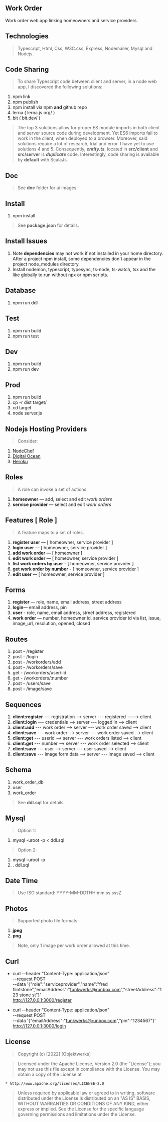 Work Order
----------
Work order web app linking homeowners and service providers.

Technologies
------------
>Typescript, Html, Css, W3C.css, Express, Nodemailer, Mysql and Nodejs.

Code Sharing
------------
>To share Typescript code between client and server, in a node web app, I discovered the following solutions:
1. npm link
2. npm publish
3. npm install via npm **and** github repo
4. lerna ( lerna.js.org/ )
5. bit ( bit.dev/ )
>The top 3 solutions allow for proper ES module imports in both client and server source code during
>development. Yet ES6 imports fail to work in the client, when deployed to a browser. Moreover,
>said solutions require a lot of research, trial and error. I have yet to use solutions 4 and 5.
>Consequently, ***entity.ts***, located in **src/client** and **src/server** is ***duplicate*** code.
>Interestingly, code sharing is available by **default** with ScalaJs.

Doc
---
>See **doc** folder for ui images.

Install
-------
1. npm install
>See **package.json** for details.

Install Issues
--------------
1. Note **dependencies** may not work if not installed in your home directory. After a project npm install, some dependencies don't appear in the project node_modules directory.
2. Install nodemon, typescript, typesync, ts-node, ts-watch, tsx and the like globally to run without npx or npm scripts.

Database
--------
1. npm run ddl

Test
----
1. npm run build
2. npm run test

Dev
---
1. npm run build
2. npm run dev

Prod
----
1. npm run build
2. cp -r dist target/
3. cd target
4. node server.js

Nodejs Hosting Providers
------------------------
>Consider:
1. [NodeChef](https://www.nodechef.com/nodejs-hosting)
2. [Digital Ocean](https://www.digitalocean.com/)
3. [Heroku](https://www.heroku.com/nodejs)

Roles
-----
>A role can invoke a set of actions.
1. **homeowner** — add, select and edit *work orders*
2. **service provider** — select and edit *work orders*

Features [ Role ]
-----------------
>A feature maps to a set of roles.
1. **register user** — [ homeowner, service provider ]
2. **login user** — [ homeowner, service provider ]
3. **add work order** — [ homeowner ]
4. **edit work order** — [ homeowner, service provider ]
5. **list work orders by user** - [ homeowner, service provider ]
6. **get work order by number** - [ homeowner, service provider ]
7. **edit user** — [ homeowner, service provider ]

Forms
-----
1. **register** — role, name, email address, street address
2. **login**— email address, pin
3. **user** - role, name, email address, street address, registered
4. **work order** — number, homeowner id, service provider id via list, issue, image_url, resolution, opened, closed

Routes
------
1. post - /register
2. post - /login
3. post - /workorders/add
4. post - /workorders/save
5. get  - /workorders/user/:id
6. get  - /workorders/:number
7. post - /users/save
8. post - /image/save

Sequences
---------
1. **client:register** --- registration --> server --- registered ---> client
2. **client:login** --- credentials --> server --- logged in --> client
3. **client:add** --- work order --> server --- work order saved --> client
4. **client:save** --- work order --> server --- work order saved --> client
5. **client:get** --- userid --> server --- work orders listed --> client
6. **client:get** --- number --> server --- work order selected --> client
7. **client:save** --- user --> server --- user saved --> client
8. **client:save** --- image form data --> server --- image saved --> client

Schema
------
1. work_order_db
2. user
3. work_order
>See **ddl.sql** for details.

Mysql
-----
>Option 1:
1. mysql -uroot -p < ddl.sql
>Option 2:
1. mysql -uroot -p
2. \. ddl.sql

Date Time
---------
>Use ISO standard: YYYY-MM-DDTHH:mm:ss.sssZ

Photos
------
>Supported photo file formats:
1. **jpeg**
2. **png**
>Note, only 1 image per work order allowed at this time.

Curl
----
* curl --header "Content-Type: application/json" \
       --request POST \
       --data '{"role":"serviceprovider","name":"fred flintstone","emailAddress":"funkwerks@runbox.com","streetAddress":"123 stone st"}' \
       http://127.0.0.1:3000/register

* curl --header "Content-Type: application/json" \
       --request POST \
       --data '{"emailAddress":"funkwerks@runbox.com","pin":"1234567"}' \
       http://127.0.0.1:3000/login

License
-------
> Copyright (c) [2022] [Objektwerks]

>Licensed under the Apache License, Version 2.0 (the "License");
you may not use this file except in compliance with the License.
You may obtain a copy of the License at

    * http://www.apache.org/licenses/LICENSE-2.0

>Unless required by applicable law or agreed to in writing, software
distributed under the License is distributed on an "AS IS" BASIS,
WITHOUT WARRANTIES OR CONDITIONS OF ANY KIND, either express or implied.
See the License for the specific language governing permissions and
limitations under the License.